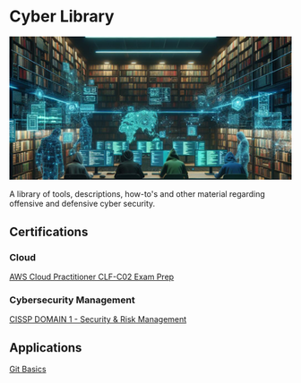 # Cyber Library

![Cyber-Library](./Resources/Images/cyber-library-v2.png)

A library of tools, descriptions, how-to's and other material regarding offensive and defensive cyber security.



## Certifications

### Cloud
[AWS Cloud Practitioner CLF-C02 Exam Prep](./AWS%20CLF-C02.md)

### Cybersecurity Management
[CISSP DOMAIN 1 - Security & Risk Management](./CISSP-DOM1.md)

## Applications
[Git Basics](./git-basics.md)

